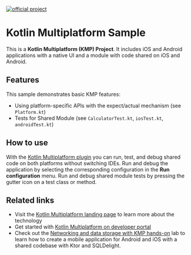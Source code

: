 [![official project](http://jb.gg/badges/official.svg)](https://confluence.jetbrains.com/display/ALL/JetBrains+on+GitHub)

[](logo512x512.png)

# Kotlin Multiplatform Sample

This is a **Kotlin Multiplatform (KMP) Project**. It includes iOS and Android applications with a native UI and a module with code shared on iOS and Android.

## Features

This sample demonstrates basic KMP features:
* Using platform-specific APIs with the expect/actual mechanism (see `Platform.kt`)
* Tests for Shared Module (see `CalculatorTest.kt`, `iosTest.kt`, `androidTest.kt`)

## How to use

With the [Kotlin Multiplatform plugin](https://plugins.jetbrains.com/plugin/14936-kotlin-multiplatform-mobile) you can run, test, and debug shared code on both platforms without switching IDEs. Run and debug the application by selecting the corresponding configuration in the **Run configuration** menu. Run and debug shared module tests by pressing the gutter icon on a test class or method.

## Related links

* Visit the [Kotlin Multiplatform landing page](https://www.jetbrains.com/kotlin-multiplatform/) to learn more about the technology
* Get started with [Kotlin Multiplatform on developer portal](https://www.jetbrains.com/help/kotlin-multiplatform-dev/get-started.html)
* Check out the [Networking and data storage with KMP hands-on](https://www.jetbrains.com/help/kotlin-multiplatform-dev/multiplatform-ktor-sqldelight.html) lab to learn how to create a mobile application for Android and iOS with a shared codebase with Ktor and SQLDelight.




